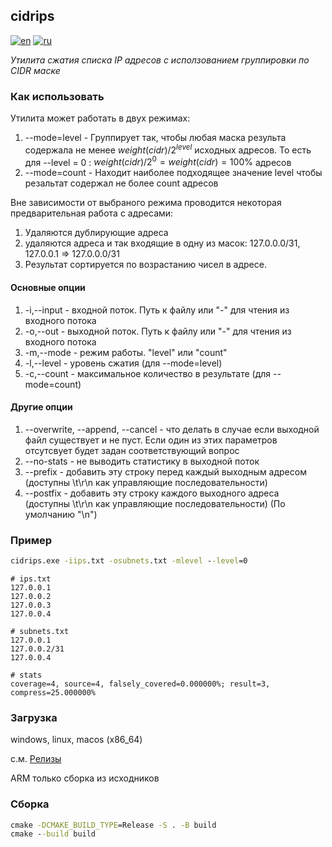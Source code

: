 ## cidrips

[![en](https://img.shields.io/badge/lang-en-red.svg)](https://github.com/grutenko/cidrips/blob/master/README.en.md)
[![ru](https://img.shields.io/badge/lang-ru-green.svg)](https://github.com/grutenko/cidrips/blob/master/README.md)

_Утилита сжатия списка IP адресов с исползованием группировки по CIDR маске_

### Как использовать

Утилита может работать в двух режимах:

1. --mode=level - Группирует так, чтобы любая маска результа содержала не менее $weight(cidr) / 2^{level}$ исходных адресов. То есть для --level = 0 : $weight(cidr) / 2^0 = weight(cidr) = 100\%$ адресов
2. --mode=count - Находит наиболее подходящее значение level чтобы резальтат содержал не более count адресов

Вне зависимости от выбраного режима проводится некоторая предварительная работа с адресами:

1. Удаляются дублирующие адреса
2. удаляются адреса и так входящие в одну из масок: 127.0.0.0/31, 127.0.0.1 => 127.0.0.0/31
3. Результат сортируется по возрастанию чисел в адресе.

#### Основные опции

1. -i,--input - входной поток. Путь к файлу или "-" для чтения из входного потока
2. -o,--out - выходной поток.  Путь к файлу или "-" для чтения из входного потока
3. -m,--mode - режим работы. "level" или "count"
4. -l,--level - уровень сжатия (для --mode=level)
5. -c,--count - максимальное количество в результате (для --mode=count)

#### Другие опции

1. --overwrite, --append, --cancel - что делать в случае если выходной файл существует и не пуст. Если один из этих параметров отсутсвует будет задан соответствующий вопрос
2. --no-stats - не выводить статистику в выходной поток
3. --prefix - добавить эту строку перед каждый выходным адресом (доступны \t\r\n как управляющие последовательности)
4. --postfix - добавить эту строку каждого выходного адреса (доступны \t\r\n как управляющие последовательности) (По умолчанию "\n")

### Пример

```bat
cidrips.exe -iips.txt -osubnets.txt -mlevel --level=0
```

```
# ips.txt
127.0.0.1
127.0.0.2
127.0.0.3
127.0.0.4
```

```
# subnets.txt
127.0.0.1
127.0.0.2/31
127.0.0.4
```

```
# stats
coverage=4, source=4, falsely_covered=0.000000%; result=3, compress=25.000000%
```

### Загрузка

windows, linux, macos (x86_64) 

с.м. [Релизы](https://github.com/grutenko/cidrips/releases/latest)

ARM только сборка из исходников

### Сборка

```bat
cmake -DCMAKE_BUILD_TYPE=Release -S . -B build
cmake --build build
```
